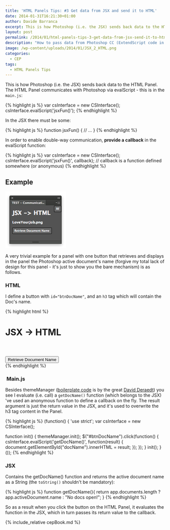 ```yaml
---
title: 'HTML Panels Tips: #3 Get data from JSX and send it to HTML'
date: 2014-01-31T16:21:30+01:00
author: Davide Barranca
excerpt: This is how Photoshop (i.e. the JSX) sends back data to the HTML Panel.
layout: post
permalink: /2014/01/html-panels-tips-3-get-data-from-jsx-send-it-to-html/
description: "How to pass data from Photoshop CC (ExtendScript code in JSX) back to the HTML Panel."
image: /wp-content/uploads/2014/01/JSX_2_HTML.png
categories:
  - CEP
tags:
  - HTML Panels Tips
---
```


This is how Photoshop (i.e. the JSX) sends back data to the HTML Panel. The HTML Panel communicates with Photoshop via evalScript - this is in the `main.js`:

{% highlight js %}
var csInterface = new CSInterface();
csInterface.evalScript('jsxFun()');
{% endhighlight %}

In the JSX there must be some:

{% highlight js %}
function jsxFun() {
  // ...
}
{% endhighlight %}

In order to enable double-way communication, **provide a callback** in the evalScript function:

{% highlight js %}
var csInterface = new CSInterface();
csInterface.evalScript('jsxFun()', callback);
// callback is a function defined somewhere (or anonymous)
{% endhighlight %}

## Example

![JSX_2_HTML](/wp-content/uploads/2014/01/JSX_2_HTML.png)

A very trivial example for a panel with one button that retrieves and displays in the panel the Photoshop active document's name (forgive my total lack of design for this panel - it's just to show you the bare mechanism) is as follows.

### HTML

I define a button with `id="btnDocName"`, and an `h3` tag which will contain the Doc's name.

{% highlight html %}
<!doctype html>
<html>

<head>
  <meta charset="utf-8">
  <link rel="stylesheet" href="css/styles.css" />
  <link id="hostStyle" rel="stylesheet" href="css/theme.css" />
  <title></title>
</head>

<body>

  <div id="content">
    <h1>JSX -> HTML</h1>
    <h3 id="docName">&nbsp;</h3>
    <button id="btnDocName">Retrieve Document Name</button>
  </div>

  <script src="js/libs/CSInterface-4.0.0.js"></script>
  <script src="js/libs/jquery-2.0.2.min.js"></script>
  <script src="js/themeManager.js"></script>
  <script src="js/main.js"></script>

</body>

</html>
{% endhighlight %}

###  Main.js

Besides themeManager ([boilerplate code](http://davidderaedt.github.io/ccext-website/ "CC Extensibility Helpers") is by the great [David Deraedt](https://twitter.com/davidderaedt "David Deraedt on Twitter")) you see I evaluate (i.e. call) a `getDocName()` function (which belongs to the JSX) 've used an anonymous function to define a callback on the fly. The result argument is just the return value in the JSX, and it's used to overwrite the h3 tag content in the Panel.

{% highlight js %}
(function() {
  'use strict';
  var csInterface = new CSInterface();

  function init() {
    themeManager.init();
    $("#btnDocName").click(function() {
      csInterface.evalScript('getDocName()', function(result) {
        document.getElementById("docName").innerHTML = result;
      });
    });
  }
  init();
}());
{% endhighlight %}

### JSX

Contains the getDocName() function and returns the active document name as a String (the `toString()` shouldn't be mandatory):

{% highlight js %}
function getDocName(){
  return app.documents.length ? app.activeDocument.name : "No docs open!";
}
{% endhighlight %}

So as a result when you click the button on the HTML Panel, it evaluates the function in the JSX, which in turn passes its return value to the callback.

{% include_relative cepBook.md %}
